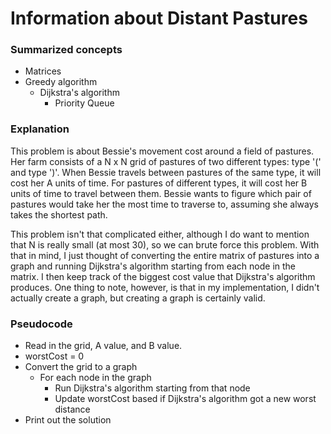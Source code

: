 # Information about Distant Pastures
### Summarized concepts
  - Matrices
  - Greedy algorithm
      - Dijkstra's algorithm
          - Priority Queue

### Explanation
This problem is about Bessie's movement cost around a field of pastures. Her farm consists of a N x N grid of pastures of two different types: type '(' and type ')'. When Bessie travels between pastures of the same type, it will cost her A units of time. For pastures of different types, it will cost her B units of time to travel between them. Bessie wants to figure which pair of pastures would take her the most time to traverse to, assuming she always takes the shortest path.  


This problem isn't that complicated either, although I do want to mention that N is really small (at most 30), so we can brute force this problem. With that in mind, I just thought of converting the entire matrix of pastures into a graph and running Dijkstra's algorithm starting from each node in the matrix. I then keep track of the biggest cost value that Dijkstra's algorithm produces. One thing to note, however, is that in my implementation, I didn't actually create a graph, but creating a graph is certainly valid.  

### Pseudocode
  - Read in the grid, A value, and B value.
  - worstCost = 0
  - Convert the grid to a graph 
      - For each node in the graph
          - Run Dijkstra's algorithm starting from that node
          - Update worstCost based if Dijkstra's algorithm got a new worst distance
  - Print out the solution
